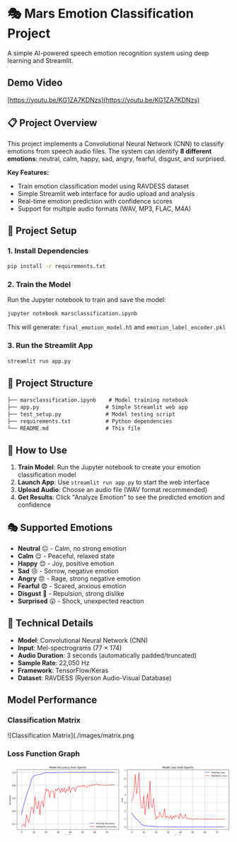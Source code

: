 # 🎭 Mars Emotion Classification Project

A simple AI-powered speech emotion recognition system using deep learning and Streamlit.

## Demo Video
[https://youtu.be/KG1ZA7KDNzs](https://youtu.be/KG1ZA7KDNzs)

## 📋 Project Overview

This project implements a Convolutional Neural Network (CNN) to classify emotions from speech audio files. The system can identify **8 different emotions**: neutral, calm, happy, sad, angry, fearful, disgust, and surprised.

**Key Features:**

- Train emotion classification model using RAVDESS dataset
- Simple Streamlit web interface for audio upload and analysis
- Real-time emotion prediction with confidence scores
- Support for multiple audio formats (WAV, MP3, FLAC, M4A)


## 🚀 Project Setup

### 1. Install Dependencies

```bash
pip install -r requirements.txt
```

### 2. Train the Model

Run the Jupyter notebook to train and save the model:

```bash
jupyter notebook marsclassification.ipynb
```

This will generate: `final_emotion_model.h5` and `emotion_label_encoder.pkl`

### 3. Run the Streamlit App

```bash
streamlit run app.py
```

## 📁 Project Structure

```
├── marsclassification.ipynb    # Model training notebook
├── app.py                     # Simple Streamlit web app
├── test_setup.py              # Model testing script
├── requirements.txt           # Python dependencies
└── README.md                  # This file
```

## 🎯 How to Use

1. **Train Model**: Run the Jupyter notebook to create your emotion classification model
2. **Launch App**: Use `streamlit run app.py` to start the web interface
3. **Upload Audio**: Choose an audio file (WAV format recommended)
4. **Get Results**: Click "Analyze Emotion" to see the predicted emotion and confidence

## 🎭 Supported Emotions

- **Neutral** 😐 - Calm, no strong emotion
- **Calm** 😌 - Peaceful, relaxed state
- **Happy** 😊 - Joy, positive emotion
- **Sad** 😢 - Sorrow, negative emotion
- **Angry** 😠 - Rage, strong negative emotion
- **Fearful** 😨 - Scared, anxious emotion
- **Disgust** 🤢 - Repulsion, strong dislike
- **Surprised** 😲 - Shock, unexpected reaction

## 🔧 Technical Details

- **Model**: Convolutional Neural Network (CNN)
- **Input**: Mel-spectrograms (77 × 174)
- **Audio Duration**: 3 seconds (automatically padded/truncated)
- **Sample Rate**: 22,050 Hz
- **Framework**: TensorFlow/Keras
- **Dataset**: RAVDESS (Ryerson Audio-Visual Database)

## Model Performance

### Classification Matrix

![Classification Matrix](./images/matrix.png

### Loss Function Graph

![Loss Graph](./images/loss.png)

 
